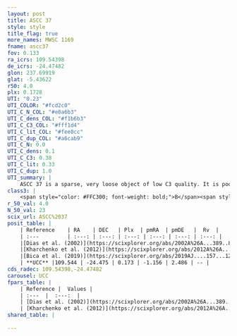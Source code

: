 ```yaml
---
layout: post
title: ASCC 37
style: style
title_flag: true
more_names: MWSC 1169
fname: ascc37
fov: 0.133
ra_icrs: 109.54398
de_icrs: -24.47482
glon: 237.69919
glat: -5.43622
r50: 4.0
plx: 0.1728
UTI: "0.23"
UTI_COLOR: "#fcd2c0"
UTI_C_N_COL: "#e0a6b3"
UTI_C_dens_COL: "#f1b6b3"
UTI_C_C3_COL: "#fff1d4"
UTI_C_lit_COL: "#fee8cc"
UTI_C_dup_COL: "#a6cab9"
UTI_C_N: 0.0
UTI_C_dens: 0.1
UTI_C_C3: 0.38
UTI_C_lit: 0.33
UTI_C_dup: 1.0
UTI_summary: |
    ASCC 37 is a sparse, very loose object of low C3 quality. It is poorly studied in the literature, with no articles listed in the last 6 years.<br><br><span style="color: #99180f; font-weight: bold;">Warning: </span>contains less than 25 stars with <i>P>0.5</i> estimated.
class3: |
    <span style="color: #FFC300; font-weight: bold;">B</span><span style="color: red; font-weight: bold;">C</span>
r_50_val: 4.0
N_50_val: 23
scix_url: ASCC%2037
posit_table: |
    | Reference    | RA    | DEC   | Plx  | pmRA  | pmDE   |  Rv  |
    | :---         | :---: | :---: | :---: | :---: | :---: | :---: |
    |[Dias et al. (2002)](https://scixplorer.org/abs/2002A%26A...389..871D) | 109.517 | -24.48 | -- | -1.71 | 3.61 | 13.5 |
    |[Kharchenko et al. (2012)](https://scixplorer.org/abs/2012A%26A...543A.156K) | 109.515 | -24.5 | -- | -2.44 | 1.59 | -- |
    |[Bica et al. (2019)](https://scixplorer.org/abs/2019AJ....157...12B) | 109.52 | -24.478 | -- | -- | -- | -- |
    | **UCC** |109.544 | -24.475 | 0.173 | -1.156 | 2.486 | -- | 
cds_radec: 109.54398,-24.47482
carousel: UCC
fpars_table: |
    | Reference |  Values |
    | :---  |  :---:  |
    | [Dias et al. (2002)](https://scixplorer.org/abs/2002A%26A...389..871D) | `E(B-V)=0.0, Dist=1600.0, Age=8.73` |
    | [Kharchenko et al. (2012)](https://scixplorer.org/abs/2012A%26A...543A.156K) | `e_bv=0.125, distance=1571, log_age=8.73` |
shared_table: |
    
---
```

